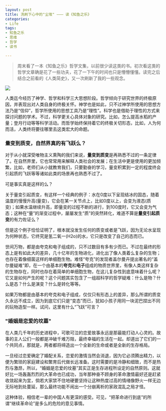 ```yaml
---
layout: post
title: 洗刷下心中的"尘埃" ——— 读《知鱼之乐》
categories:
- Life
tags:
- 知鱼之乐
- 思维
- 哲学
- 读书

---
```


> 周末看了一本《知鱼之乐》哲学文集，以前很少读这类的书。初次看这类的哲学文章确是花了一些功夫，花了一下午的时间也只是懵懵懂懂。读完之后结合之前看的《人类简史》，又一次刷新了我的一些观念。

![](http://i1.piimg.com/08dabe75354f40fd.jpg)

人类迄今经历了神学、哲学和科学三大思想阶段。哲学倾向于研究世界的终极原因，并表现出对人类自身的终极关怀。神学也是如此，只不过神学所使用的思想方法乃是“信仰”，哲学所使用的思想工具乃是“理性”。科学也是借助于理性的方式来探讨问题的学术。不过，科学更关心具体对象的研究。比如，怎么提高水稻的产量；登月行动等等科学活动。而哲学始终保持着它的终极关切形态，比如，人为何而活，人类终将要往哪里去这类宏大的命题。

### 量变到质变，自然界真的有飞跃么？

对于从小就深受唯物主义熏陶的我们来说，**量变到质变**是再熟悉不过的一条定律了。在自然界里，它也常常用来解释人类社会的发展；在生活中更是使用的更加频繁，比如，老师们从小就教育我们，只要勤奋的学习，量变积累到一定的程度终会引起质的飞跃等等诸如此类的场景再也熟悉不过了。

可是事实真是这样的么？

关于量变引起质变，有这样一个经典的例子：水在0度以下呈现结冰的固态，随着温度的慢慢升高(量变)，它会在某一关节点上，比如0度以上，会变为液态(质变)；如果水温继续升高，即量变的过程不断的进行，到100度时，它又会变为气态；这种在“量”的渐变过程中，屡屡发生“质”的突然转化，难道不算是**量变引起质变**的有力佐证么？

但是这个例子恰恰证明了，根本就没发生任何的质变或者是飞跃，因为无论水呈现为何种状态，它终究是氢二氧一(H2o)的水，它只是改变了自己的态而已。

世间万物，都是由夸克和电子组成的，只不过数目有多有少而已。不过在最终的形态上是有如此大的差异，几十亿年的生物进化，进化出了像人类着么复杂的生物；也存在着像细菌这样的单细胞生物。难怪“夸克”的发现者盖尔曼卉提出著名的“盖尔曼疑难”即，在一个由基本的**夸克**和**电子**组成的物质世界里，有像人类这样复杂的生物存在，同时也存在着简单的单细胞生物，在这儿复杂性到底意味着什么呢？它又是如何产生的呢？这个问题其实包含了一组超科学的哲学疑难：什么是物？什么是态？什么是演变？什么是转化等等。

如果万物都是由基本的夸克和电子组成，仅仅只有形态上的差异，那么所谓的质变久永远不成立，因为到底它们只是“变态”而已，犹如小孩子用同一块泥巴捏出不同的玩物造型一样。试问，这里有什么“飞跃”可言？

### "婚姻是恋爱的坟墓"

在人类几千年的历史进程中，可歌可泣的恋爱故事永远是那最能打动人心灵的。故事的主人公们一般都是冲破千难万阻，最终幸福的生活在一起。却道出了它们的一个共同点，那就是，两者都将缔造出一个全新的生命或者是全新的生存格局。

一旦经过恋爱确定了婚配关系，恋爱的激情当然会消退，因为它必须腾出精力，以便为繁琐的家庭建设和繁育后代做长远准备。这时需要的是冷静和细致，而不是热烈与激昂，所以，“婚姻是恋爱的坟墓”其实正是生存进程所设定的自然原则。这就好比一场轰轰烈烈的大革命也已成功，当年那种奋不顾身的革命激情最好还是赶紧收敛起来为宜，倘若大家禁不住地硬要坚持让这种热度过高的情绪像野火一样无边无际地到处蔓延，那么最终功能不闹出一个分崩离析的家政混乱之局才怪。

这种体验，相信老一辈的中国人有更深的感受。可见，“把革命进行到底”的所谓“继续革命论”是多么的危险的意见事情。









